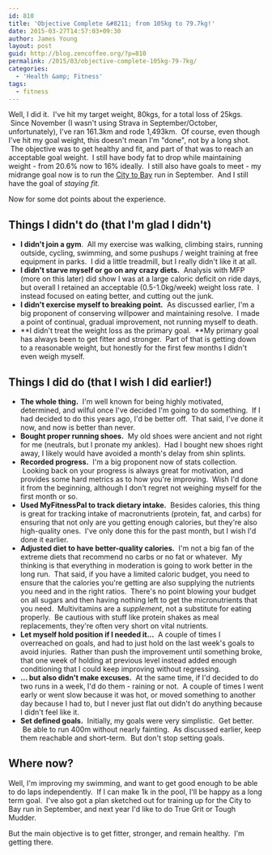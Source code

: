 ```yaml
---
id: 810
title: 'Objective Complete &#8211; from 105kg to 79.7kg!'
date: 2015-03-27T14:57:03+09:30
author: James Young
layout: post
guid: http://blog.zencoffee.org/?p=810
permalink: /2015/03/objective-complete-105kg-79-7kg/
categories:
  - 'Health &amp; Fitness'
tags:
  - fitness
---
```

Well, I did it.  I've hit my target weight, 80kgs, for a total loss of 25kgs.  Since November (I wasn't using Strava in September/October, unfortunately), I've ran 161.3km and rode 1,493km.  Of course, even though I've hit my goal weight, this doesn't mean I'm "done", not by a long shot.  The objective was to get healthy and fit, and part of that was to reach an acceptable goal weight.  I still have body fat to drop while maintaining weight - from 20.6% now to 16% ideally.  I still also have goals to meet - my midrange goal now is to run the [City to Bay](http://www.city-bay.org.au/) run in September.  And I still have the goal of _staying fit._

Now for some dot points about the experience.

## Things I didn't do (that I'm glad I didn't)

  * **I didn't join a gym**.  All my exercise was walking, climbing stairs, running outside, cycling, swimming, and some pushups / weight training at free equipment in parks.  I did a little treadmill, but I really didn't like it at all.
  * **I didn't starve myself or go on any crazy diets.**  Analysis with MFP (more on this later) did show I was at a large caloric deficit on ride days, but overall I retained an acceptable (0.5-1.0kg/week) weight loss rate.  I instead focused on eating better, and cutting out the junk.
  * **I didn't exercise myself to breaking point.**  As discussed earlier, I'm a big proponent of conserving willpower and maintaining resolve.  I made a point of continual, gradual improvement, not running myself to death.
  * **I didn't treat the weight loss as the primary goal.  **My primary goal has always been to get fitter and stronger.  Part of that is getting down to a reasonable weight, but honestly for the first few months I didn't even weigh myself.

## Things I did do (that I wish I did earlier!)

  * **The whole thing.**  I'm well known for being highly motivated, determined, and wilful once I've decided I'm going to do something.  If I had decided to do this years ago, I'd be better off.  That said, I've done it now, and now is better than never.
  * **Bought proper running shoes.**  My old shoes were ancient and not right for me (neutrals, but I pronate my ankles).  Had I bought new shoes right away, I likely would have avoided a month's delay from shin splints.
  * **Recorded progress.**  I'm a big proponent now of stats collection.  Looking back on your progress is always great for motivation, and provides some hard metrics as to how you're improving.  Wish I'd done it from the beginning, although I don't regret not weighing myself for the first month or so.
  * **Used MyFitnessPal to track dietary intake.**  Besides calories, this thing is great for tracking intake of macronutrients (protein, fat, and carbs) for ensuring that not only are you getting enough calories, but they're also high-quality ones.  I've only done this for the past month, but I wish I'd done it earlier.
  * **Adjusted diet to have better-quality calories.**  I'm not a big fan of the extreme diets that recommend no carbs or no fat or whatever.  My thinking is that everything in moderation is going to work better in the long run.  That said, if you have a limited caloric budget, you need to ensure that the calories you're getting are also supplying the nutrients you need and in the right ratios.  There's no point blowing your budget on all sugars and then having nothing left to get the micronutrients that you need.  Multivitamins are a _supplement_, not a substitute for eating properly.  Be cautious with stuff like protein shakes as meal replacements, they're often very short on vital nutrients.
  * **Let myself hold position if I needed it...**  A couple of times I overreached on goals, and had to just hold on the last week's goals to avoid injuries.  Rather than push the improvement until something broke, that one week of holding at previous level instead added enough conditioning that I could keep improving without regressing.
  * **... but also didn't make excuses.**  At the same time, if I'd decided to do two runs in a week, I'd do them - raining or not.  A couple of times I went early or went slow because it was hot, or moved something to another day because I had to, but I never just flat out didn't do anything because I didn't feel like it.
  * **Set defined goals.**  Initially, my goals were very simplistic.  Get better.  Be able to run 400m without nearly fainting.  As discussed earlier, keep them reachable and short-term.  But don't stop setting goals.

## Where now?

Well, I'm improving my swimming, and want to get good enough to be able to do laps independently.  If I can make 1k in the pool, I'll be happy as a long term goal.  I've also got a plan sketched out for training up for the City to Bay run in September, and next year I'd like to do True Grit or Tough Mudder.

But the main objective is to get fitter, stronger, and remain healthy.  I'm getting there.